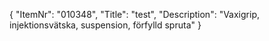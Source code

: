 {
  "ItemNr": "010348",
  "Title": "test",
  "Description": "Vaxigrip, injektionsvätska, suspension, förfylld spruta"
}